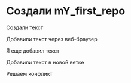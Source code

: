 ﻿# Создали mY_first_repo

Создали текст

Добавили текст через веб-браузер

Я еще добавил текст


Добавили текст в новой ветке

Решаем конфликт 


